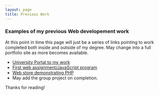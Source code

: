 ```yaml
---
layout: page
title: Previous Work
---
```

### Examples of my previous Web developement work

At this point in time this page will just be a series of links pointing to work completed both inside and outside of my degree. May change into a full portfolio site as more becomes available.

* [University Portal to my work](http://users.aber.ac.uk/kil7)
* [First web assignment/JavaScript program](http://users.aber.ac.uk/kil7/cs15020)
* [Web store demonstrating PHP](http://users.aber.ac.uk/kil7/cs25010)
* May add the group project on completion.

Thanks for reading!
